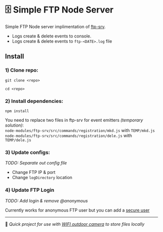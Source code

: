 # 🗄 Simple FTP Node Server

Simple FTP Node server implimentation of [ftp-srv](https://www.npmjs.com/package/ftp-srv).

 - Logs create & delete events to console.
 - Logs create & delete events to `ftp-<DATE>.log` file


## Install

### 1) Clone repo:

 `git clone <repo>`

 `cd <repo>`

### 2) Install dependencies:

 `npm install`

 You need to replace two files in ftp-srv for event emitters _(temporary solution)_:
<br/>
    `node-modules/ftp-srv/src/commands/registration/mkd.js` with `TEMP/mkd.js` 
<br/>
    `node-modules/ftp-srv/src/commands/registration/dele.js` with `TEMP/dele.js`

### 3) Update configs:

 _TODO: Separate out config file_

 - Change FTP IP & port
 - Change `logDirectory` location

### 4) Update FTP Login

_TODO: Add login & remove @anonymous_

Currently works for anonymous FTP user but you can add a [secure user](https://github.com/trs/ftp-srv/tree/4205caf7acce9457f65d71f7e6bd018dae063353#login)

<hr/>

🎥 _Quick project for use with [WIFI outdoor camera](https://www.amazon.com/Wireless-Security-Waterproof-Surveillance-Detection/dp/B077889YRN/) to store files locally_ 






